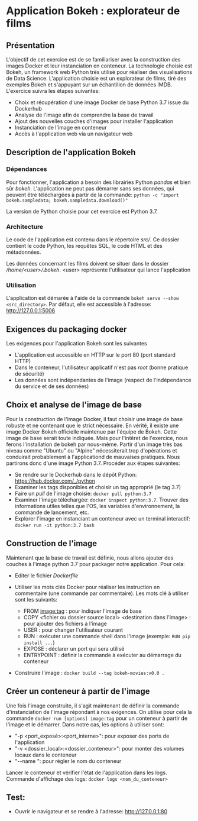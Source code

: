 # Application Bokeh : explorateur de films

## Présentation

L'objectif de cet exercice est de se familiariser avec la construction des images Docker et leur instanciation en conteneur. La technologie choisie est Bokeh, un framework web Python très utilisé pour réaliser des visualisations de Data Science. L'application choisie est un explorateur de films, tiré des exemples Bokeh et s'appuyant sur un échantillon de données IMDB. L'exercice suivra les étapes suivantes:
- Choix et récupération d'une image Docker de base Python 3.7 issue du Dockerhub
- Analyse de l'image afin de comprendre la base de travail
- Ajout des nouvelles couches d'images pour installer l'application
- Instanciation de l'image en conteneur
- Accès à l'application web via un navigateur web

## Description de l'application Bokeh

### Dépendances

Pour fonctionner, l'application a besoin des librairies Python *pandas* et bien sûr *bokeh*. L'application ne peut pas démarrer sans ses données, qui peuvent être téléchargées à partir de la commande:
`python -c "import bokeh.sampledata; bokeh.sampledata.download()"`

La version de Python choisie pour cet exercice est Python 3.7.

### Architecture
Le code de l'application est contenu dans le répertoire *src/*. Ce dossier contient le code Python, les requêtes SQL, le code HTML et des métadonnées.

Les données concernant les films doivent se situer dans le dossier */home/\<user\>/.bokeh*. \<user\> représente l'utilisateur qui lance l'application

### Utilisation

L'application est démarée à l'aide de la commande `bokeh serve --show <src_directory>`. Par défaut, elle est accessible à l'adresse: http://127.0.0.1:5006

## Exigences du packaging docker

Les exigences pour l'application Bokeh sont les suivantes
- L'application est accessible en HTTP sur le port 80 (port standard HTTP)
- Dans le conteneur, l'utilisateur applicatif n'est pas *root* (bonne pratique de sécurité)
- Les données sont indépendantes de l'image (respect de l'indépendance du service et de ses données)

## Choix et analyse de l'image de base

Pour la construction de l'image Docker, il faut choisir une image de base robuste et ne contenant que le strict nécessaire. En vérité, il existe une image Docker Bokeh officielle maintenue par l'équipe de Bokeh. Cette image de base serait toute indiquée. Mais pour l'intêret de l'exercice, nous ferons l'installation de bokeh par nous-même. Partir d'un image très bas niveau comme "Ubuntu" ou "Alpine" nécessiterait trop d'opérations et conduirait probablement à l'applicationd de mauvaises pratiques. Nous partirons donc d'une image Python 3.7. Procéder aux étapes suivantes:
- Se rendre sur le Dockerhub dans le dépôt Python: https://hub.docker.com/_/python
- Examiner les tags disponibles et choisir un tag approprié (le tag 3.7)
- Faire un *pull* de l'image choisie: `docker pull python:3.7`
- Examiner l'image téléchargée: `docker inspect python:3.7`. Trouver des informations utiles telles que l'OS, les variables d'environnement, la commande de lancement, etc.
- Explorer l'image en instanciant un conteneur avec un terminal interactif: `docker run -it python:3.7 bash`

## Construction de l'image

Maintenant que la base de travail est définie, nous allons ajouter des couches à l'image python 3.7 pour packager notre application. Pour cela:

- Editer le fichier *Dockerfile*

- Utiliser les mots clés Docker pour réaliser les instruction en commentaire (une commande par commentaire). Les mots clé à utiliser sont les suivants:
  + FROM <image:tag> : pour indiquer l'image de base
  + COPY \<fichier ou dossier source local\> \<destination dans l'image\> : pour ajouter des fichiers à l'image
  + USER <username>: pour changer l'utilisateur courant
  + RUN <commande shell> : exécuter une commande shell dans l'image (exemple: `RUN pip install ...`)
  + EXPOSE <port number>: déclarer un port qui sera utilisé
  + ENTRYPOINT <commande shell>: définir la commande à exécuter au démarrage du conteneur

- Construire l'image : `docker build --tag bokeh-movies:v0.0 .`

## Créer un conteneur à partir de l'image

Une fois l'image construite, il s'agit maintenant de définir la commande d'instanciation de l'image répondant à nos exigences. On utilise pour cela la commande `docker run [options] image:tag` pour un conteneur à partir de l'image et le démarrer. Dans notre cas, les options à utiliser sont:
 + "-p <port_exposé>:<port_interne>": pour exposer des ports de l'application
 + "-v <dossier_local>:<dossier_conteneur>": pour monter des volumes locaux dans le conteneur
 + "--name <nom>": pour régler le nom du conteneur

Lancer le conteneur et vérifier l'état de l'application dans les logs. Commande d'affichage des logs: `docker logs <nom_du_conteneur>`

## Test:

- Ouvrir le navigateur et se rendre à l'adresse: http://127.0.0.1:80 


